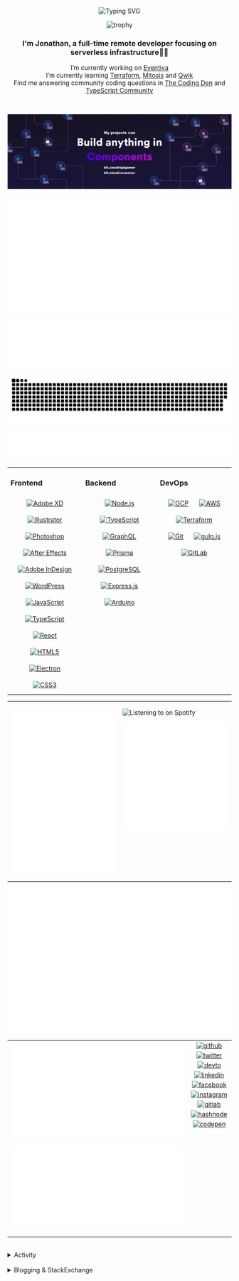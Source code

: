 <div align="center">

![Typing SVG](https://readme-typing-svg.demolab.com?font=Fira+Code&pause=1000&color=1AA9F7¢er=true&vCenter=true&width=275&lines=%3C+%F0%9F%91%8B+Hola%2C+World!+%3E;%3C+%F0%9F%91%8B+Hello%2C+World!+%3E;%3C+%F0%9F%91%8B+Bonjour%2C+World!+%3E;%3C+%F0%9F%91%8B+Welcome%2C+World+%3E)

</div>

<div align="center">

![trophy](https://github-profile-trophy.vercel.app/?username=tgtgamer&no-bg=true&no-frame=true&column=-1&margin-w=15)

</div>  
  
<div align="center">
  
###  I'm Jonathan, a full-time remote developer focusing on serverless infrastructure👨‍💻

I’m currently working on [Eventiva](https://github.com/eventiva/eventiva) </br>
I’m currently learning [Terraform](https://www.terraform.io/), [Mitosis](https://mitosis.builder.io/) and [Qwik](https://qwik.builder.io/) </br>
Find me answering community coding questions in [The Coding Den](https://discord.com/invite/code) and [TypeScript Community](https://discord.gg/typescript)

</div>
<br/>

<div align="center">

[![bit.cloud](./assets/Bit.cloud.png)](https://bit.cloud/tgtgamer)

</div>

<div align="center">

![Metrics](metrics/section-intro.svg)

</div>

<div align="center">

![Metrics](metrics/section-habbits.svg)

<picture>
  <source media="(prefers-color-scheme: dark)" srcset="games/github-snake-dark.svg" />
  <source media="(prefers-color-scheme: light)" srcset="games/github-snake.svg" />
  <img alt="github-snake" src="games/github-snake.svg" />
</picture>

![Metrics](metrics/section-languages.svg)

</div>

<table><tr><td valign="top" width="33%">

### Frontend

<div align="center">  
<a href="https://www.adobe.com/in/products/xd.html" target="_blank"><img style="margin: 10px" src="https://profilinator.rishav.dev/skills-assets/adobexd.png" alt="Adobe XD" height="50" /></a>  
<a href="https://www.adobe.com/in/products/illustrator.html" target="_blank"><img style="margin: 10px" src="https://profilinator.rishav.dev/skills-assets/adobe_illustrator-icon.svg" alt="Illustrator" height="50" /></a>  
<a href="https://www.adobe.com/in/products/photoshop.html" target="_blank"><img style="margin: 10px" src="https://profilinator.rishav.dev/skills-assets/photoshop-plain.svg" alt="Photoshop" height="50" /></a>  
<a href="https://www.adobe.com/in/products/aftereffects.html" target="_blank"><img style="margin: 10px" src="https://profilinator.rishav.dev/skills-assets/aftereffects.png" alt="After Effects" height="50" /></a>  
<a href="https://www.adobe.com/in/products/indesign.html" target="_blank"><img style="margin: 10px" src="https://profilinator.rishav.dev/skills-assets/adobeindesign.svg" alt="Adobe InDesign" height="50" /></a>  
<a href="https://wordpress.com/" target="_blank"><img style="margin: 10px" src="https://profilinator.rishav.dev/skills-assets/wordpress.png" alt="WordPress" height="50" /></a>  
<a href="https://www.javascript.com/" target="_blank"><img style="margin: 10px" src="https://profilinator.rishav.dev/skills-assets/javascript-original.svg" alt="JavaScript" height="50" /></a>  
<a href="https://www.typescriptlang.org/" target="_blank"><img style="margin: 10px" src="https://profilinator.rishav.dev/skills-assets/typescript-original.svg" alt="TypeScript" height="50" /></a>  
<a href="https://reactjs.org/" target="_blank"><img style="margin: 10px" src="https://profilinator.rishav.dev/skills-assets/react-original-wordmark.svg" alt="React" height="50" /></a>  
<a href="https://en.wikipedia.org/wiki/HTML5" target="_blank"><img style="margin: 10px" src="https://profilinator.rishav.dev/skills-assets/html5-original-wordmark.svg" alt="HTML5" height="50" /></a>  
<a href="https://www.electronjs.org/" target="_blank"><img style="margin: 10px" src="https://profilinator.rishav.dev/skills-assets/electron-original.svg" alt="Electron" height="50" /></a>  
<a href="https://www.w3schools.com/css/" target="_blank"><img style="margin: 10px" src="https://profilinator.rishav.dev/skills-assets/css3-original-wordmark.svg" alt="CSS3" height="50" /></a>  
</div>

</td><td valign="top" width="33%">

### Backend

<div align="center">  
<a href="https://nodejs.org/" target="_blank"><img style="margin: 10px" src="https://profilinator.rishav.dev/skills-assets/nodejs-original-wordmark.svg" alt="Node.js" height="50" /></a>  
<a href="https://www.typescriptlang.org/" target="_blank"><img style="margin: 10px" src="https://profilinator.rishav.dev/skills-assets/typescript-original.svg" alt="TypeScript" height="50" /></a>  
<a href="https://graphql.org/" target="_blank"><img style="margin: 10px" src="https://profilinator.rishav.dev/skills-assets/graphql.png" alt="GraphQL" height="50" /></a>  
<a href="https://www.prisma.io/" target="_blank"><img style="margin: 10px" src="https://profilinator.rishav.dev/skills-assets/prisma.png" alt="Prisma" height="50" /></a>  
<a href="https://www.postgresql.org/" target="_blank"><img style="margin: 10px" src="https://profilinator.rishav.dev/skills-assets/postgresql-original-wordmark.svg" alt="PostgreSQL" height="50" /></a>  
<a href="https://expressjs.com/" target="_blank"><img style="margin: 10px" src="https://profilinator.rishav.dev/skills-assets/express-original-wordmark.svg" alt="Express.js" height="50" /></a>  
<a href="https://www.arduino.cc/" target="_blank"><img style="margin: 10px" src="https://profilinator.rishav.dev/skills-assets/arduino.png" alt="Arduino" height="50" /></a>  
</div>

</td><td valign="top" width="33%">

### DevOps

<div align="center">  
<a href="https://cloud.google.com/" target="_blank"><img style="margin: 10px" src="https://profilinator.rishav.dev/skills-assets/google_cloud-icon.svg" alt="GCP" height="50" /></a>  
<a href="https://aws.amazon.com/" target="_blank"><img style="margin: 10px" src="https://profilinator.rishav.dev/skills-assets/amazonwebservices-original-wordmark.svg" alt="AWS" height="50" /></a>  
<a href="https://www.terraform.io/" target="_blank"><img style="margin: 10px" src="https://profilinator.rishav.dev/skills-assets/terraformio-icon.svg" alt="Terraform" height="50" /></a>  
<a href="https://github.com/" target="_blank"><img style="margin: 10px" src="https://profilinator.rishav.dev/skills-assets/git-scm-icon.svg" alt="Git" height="50" /></a>  
<a href="https://gulpjs.com/" target="_blank"><img style="margin: 10px" src="https://profilinator.rishav.dev/skills-assets/gulp-plain.svg" alt="gulp.js" height="50" /></a>  
<a href="https://about.gitlab.com/" target="_blank"><img style="margin: 10px" src="https://profilinator.rishav.dev/skills-assets/gitlab.svg" alt="GitLab" height="50" /></a>  
</div>

</td></tr></table>

<table style="border: none;"><tr style="border: none;"><td valign="top" width="50%" style="border: none;">

![Metrics](metrics/section-sponsors.svg)

</td><td valign="top" width="50%" style="border: none;">

![Listening to on Spotify](https://spotify-github-profile.vercel.app/api/view?uid=21xc6lko2t6sn466piiwtnhuq&cover_image=true&theme=novatorem&bar_color_cover=true)

![Metrics](metrics/section-leetcode.svg)

</td></tr></table>

![Metrics](metrics/section-achievements.svg)


<table style="border: none;"><tr style="border: none;"><td valign="top" width="80%" style="border: none;">

![Metrics](metrics/section-code.svg)

![Metrics](metrics/section-followup.svg)


</td><td valign="top" width="20%" style="border: none;">

<div align="center">

<a href="https://github.com/TGTGamer" target="_blank">
<img src=https://img.shields.io/badge/github-%2324292e.svg?&style=for-the-badge&logo=github&logoColor=white alt=github style="margin-bottom: 5px;" />
</a>

<a href="https://twitter.com/TGTGamer" target="_blank">
<img src=https://img.shields.io/badge/twitter-%2300acee.svg?&style=for-the-badge&logo=twitter&logoColor=white alt=twitter style="margin-bottom: 5px;" />
</a>

<a href="https://dev.to/TGTGamer" target="_blank">
<img src=https://img.shields.io/badge/dev.to-%2308090A.svg?&style=for-the-badge&logo=dev.to&logoColor=white alt=devto style="margin-bottom: 5px;" />
</a>

<a href="https://linkedin.com/in/tgtgamer" target="_blank">
<img src=https://img.shields.io/badge/linkedin-%231E77B5.svg?&style=for-the-badge&logo=linkedin&logoColor=white alt=linkedin style="margin-bottom: 5px;" />
</a>

<a href="https://www.facebook.com/jonathanstevens144" target="_blank">
<img src=https://img.shields.io/badge/facebook-%232E87FB.svg?&style=for-the-badge&logo=facebook&logoColor=white alt=facebook style="margin-bottom: 5px;" />
</a>

<a href="https://instagram.com/tgtgamer" target="_blank">
<img src=https://img.shields.io/badge/instagram-%23000000.svg?&style=for-the-badge&logo=instagram&logoColor=white alt=instagram style="margin-bottom: 5px;" />
</a>

<a href="https://gitlab.com/TGTGamer" target="_blank">
<img src=https://img.shields.io/badge/gitlab-330F63.svg?&style=for-the-badge&logo=gitlab&logoColor=white alt=gitlab style="margin-bottom: 5px;" />
</a>

<a href="https://hashnode.com/@TGTGamer" target="_blank">
<img src=https://img.shields.io/badge/hashnode-%232962FF.svg?&style=for-the-badge&logo=hashnode&logoColor=white alt=hashnode style="margin-bottom: 5px;" />
</a>

<a href="https://codepen.com/TGTGamer" target="_blank">
<img src=https://img.shields.io/badge/codepen-%23131417.svg?&style=for-the-badge&logo=codepen&logoColor=white alt=codepen style="margin-bottom: 5px;" />
</a>  
</div>

</td></tr></table>

<br/>

<details><summary> Activity </summary>
  
<table><tr><td valign="top" width="50%">

<!--START_SECTION:activity-->

1. 🗣 Commented on [#92](https://github.com/Eventiva/Eventiva/pull/92#issuecomment-1865232844) in [Eventiva/Eventiva](https://github.com/Eventiva/Eventiva)
2. ❌ Closed PR [#92](https://github.com/Eventiva/Eventiva/pull/92) in [Eventiva/Eventiva](https://github.com/Eventiva/Eventiva)
3. 🗣 Commented on [#91](https://github.com/Eventiva/Eventiva/pull/91#issuecomment-1865231969) in [Eventiva/Eventiva](https://github.com/Eventiva/Eventiva)
4. ❌ Closed PR [#91](https://github.com/Eventiva/Eventiva/pull/91) in [Eventiva/Eventiva](https://github.com/Eventiva/Eventiva)
5. 🗣 Commented on [#8263](https://github.com/teambit/bit/issues/8263#issuecomment-1856032193) in [teambit/bit](https://github.com/teambit/bit)
6. 🗣 Commented on [#8263](https://github.com/teambit/bit/issues/8263#issuecomment-1855751523) in [teambit/bit](https://github.com/teambit/bit)
7. ❗ Opened issue [#283](https://github.com/di-sukharev/opencommit/issues/283) in [di-sukharev/opencommit](https://github.com/di-sukharev/opencommit)
8. 🗣 Commented on [#8261](https://github.com/teambit/bit/issues/8261#issuecomment-1854522515) in [teambit/bit](https://github.com/teambit/bit)
9. 🗣 Commented on [#8261](https://github.com/teambit/bit/issues/8261#issuecomment-1853612965) in [teambit/bit](https://github.com/teambit/bit)
10. 🎉 Merged PR [#84](https://github.com/Eventiva/Eventiva/pull/84) in [Eventiva/Eventiva](https://github.com/Eventiva/Eventiva)
11. 🎉 Merged PR [#85](https://github.com/Eventiva/Eventiva/pull/85) in [Eventiva/Eventiva](https://github.com/Eventiva/Eventiva)
12. 🎉 Merged PR [#87](https://github.com/Eventiva/Eventiva/pull/87) in [Eventiva/Eventiva](https://github.com/Eventiva/Eventiva)
13. 🎉 Merged PR [#88](https://github.com/Eventiva/Eventiva/pull/88) in [Eventiva/Eventiva](https://github.com/Eventiva/Eventiva)
14. 💪 Opened PR [#88](https://github.com/Eventiva/Eventiva/pull/88) in [Eventiva/Eventiva](https://github.com/Eventiva/Eventiva)
15. 💪 Opened PR [#87](https://github.com/Eventiva/Eventiva/pull/87) in [Eventiva/Eventiva](https://github.com/Eventiva/Eventiva)
16. 🎉 Merged PR [#86](https://github.com/Eventiva/Eventiva/pull/86) in [Eventiva/Eventiva](https://github.com/Eventiva/Eventiva)
17. 💪 Opened PR [#85](https://github.com/Eventiva/Eventiva/pull/85) in [Eventiva/Eventiva](https://github.com/Eventiva/Eventiva)
18. ❌ Closed PR [#83](https://github.com/Eventiva/Eventiva/pull/83) in [Eventiva/Eventiva](https://github.com/Eventiva/Eventiva)
19. ❌ Closed PR [#82](https://github.com/Eventiva/Eventiva/pull/82) in [Eventiva/Eventiva](https://github.com/Eventiva/Eventiva)
20. ❌ Closed PR [#81](https://github.com/Eventiva/Eventiva/pull/81) in [Eventiva/Eventiva](https://github.com/Eventiva/Eventiva)
21. 🎉 Merged PR [#80](https://github.com/Eventiva/Eventiva/pull/80) in [Eventiva/Eventiva](https://github.com/Eventiva/Eventiva)
22. 🎉 Merged PR [#79](https://github.com/Eventiva/Eventiva/pull/79) in [Eventiva/Eventiva](https://github.com/Eventiva/Eventiva)
23. 💪 Opened PR [#80](https://github.com/Eventiva/Eventiva/pull/80) in [Eventiva/Eventiva](https://github.com/Eventiva/Eventiva)
24. 💪 Opened PR [#79](https://github.com/Eventiva/Eventiva/pull/79) in [Eventiva/Eventiva](https://github.com/Eventiva/Eventiva)
25. ❌ Closed PR [#78](https://github.com/Eventiva/Eventiva/pull/78) in [Eventiva/Eventiva](https://github.com/Eventiva/Eventiva)
26. ❌ Closed PR [#68](https://github.com/Eventiva/Eventiva/pull/68) in [Eventiva/Eventiva](https://github.com/Eventiva/Eventiva)
27. 🎉 Merged PR [#76](https://github.com/Eventiva/Eventiva/pull/76) in [Eventiva/Eventiva](https://github.com/Eventiva/Eventiva)
28. 🎉 Merged PR [#77](https://github.com/Eventiva/Eventiva/pull/77) in [Eventiva/Eventiva](https://github.com/Eventiva/Eventiva)
29. 💪 Opened PR [#76](https://github.com/Eventiva/Eventiva/pull/76) in [Eventiva/Eventiva](https://github.com/Eventiva/Eventiva)
30. ❌ Closed PR [#75](https://github.com/Eventiva/Eventiva/pull/75) in [Eventiva/Eventiva](https://github.com/Eventiva/Eventiva)
31. ❌ Closed PR [#74](https://github.com/Eventiva/Eventiva/pull/74) in [Eventiva/Eventiva](https://github.com/Eventiva/Eventiva)
32. 🎉 Merged PR [#72](https://github.com/Eventiva/Eventiva/pull/72) in [Eventiva/Eventiva](https://github.com/Eventiva/Eventiva)
33. ❌ Closed PR [#67](https://github.com/Eventiva/Eventiva/pull/67) in [Eventiva/Eventiva](https://github.com/Eventiva/Eventiva)
34. 🎉 Merged PR [#69](https://github.com/Eventiva/Eventiva/pull/69) in [Eventiva/Eventiva](https://github.com/Eventiva/Eventiva)
<!--END_SECTION:activity-->

</td></tr></table></details>

<br/>

<details>
 <summary> Blogging & StackExchange </summary>
  
<!-- BLOG-POST-LIST:START -->
- [PDF-Lib - React Native - Embed Images - image.scaleToFit Error Thrown](https://stackoverflow.com/questions/75745732/pdf-lib-react-native-embed-images-image-scaletofit-error-thrown)
- [Tensorflow React - Error: modelWeightsID must be a number or number array when import](https://stackoverflow.com/questions/74309939/tensorflow-react-error-modelweightsid-must-be-a-number-or-number-array-when-i)
- [Answer by Jonathan Stevens for Fetch status on audio stream - HTTP Response](https://stackoverflow.com/questions/67752301/fetch-status-on-audio-stream-http-response/67757137#67757137)
- [Fetch status on audio stream - HTTP Response](https://stackoverflow.com/questions/67752301/fetch-status-on-audio-stream-http-response)
- [Github Actions detect author_association](https://stackoverflow.com/questions/63188674/github-actions-detect-author-association)
- [Answer by Jonathan Stevens for React styling - Overflow issues - Expo &amp; Electron single workflow](https://stackoverflow.com/questions/59939824/react-styling-overflow-issues-expo-electron-single-workflow/59941715#59941715)
- [React styling - Overflow issues - Expo &amp; Electron single workflow](https://stackoverflow.com/questions/59939824/react-styling-overflow-issues-expo-electron-single-workflow)
- [React WebkitAppRegion Warnings](https://stackoverflow.com/questions/59870837/react-webkitappregion-warnings)
- [Dialogflow &amp; Express -- Fulfilment](https://stackoverflow.com/questions/57964582/dialogflow-express-fulfilment)
- [Answer by Jonathan Stevens for SVG Changing specific colour - CSS &amp; JS](https://stackoverflow.com/questions/51461082/svg-changing-specific-colour-css-js/51467484#51467484)
- [SVG Changing specific colour - CSS &amp; JS](https://stackoverflow.com/questions/51461082/svg-changing-specific-colour-css-js)
- [Complex Wireframe to solid for use in Autodesk 2018](https://stackoverflow.com/questions/47948929/complex-wireframe-to-solid-for-use-in-autodesk-2018)
- [Cookie based Redirection using Javascript](https://stackoverflow.com/questions/47686107/cookie-based-redirection-using-javascript)
- [How to make the bot know if its messaged someone before? C# based SteamBot](https://stackoverflow.com/questions/44035406/how-to-make-the-bot-know-if-its-messaged-someone-before-c-sharp-based-steambot)
- [How to convert fs:path to variable](https://stackoverflow.com/questions/43879791/how-to-convert-fspath-to-variable)
<!-- BLOG-POST-LIST:END -->
  
</details>
<br />
